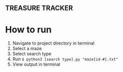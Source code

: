 TREASURE TRACKER
--------------------
# How to run
1) Navigate to project directory in terminal
2) Select a maze
3) Select search type
3) Run `$ python3 [search type].py "maze[id-#].txt"`
4) View output in terminal
